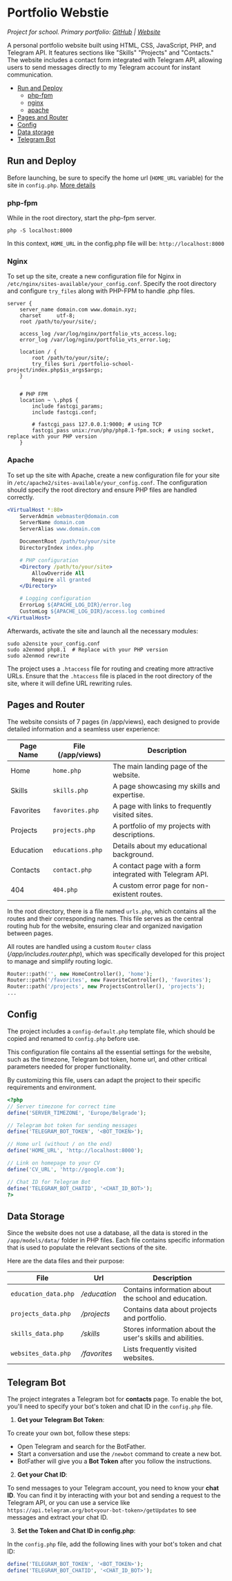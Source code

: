 # Portfolio Webstie
*Project for school. Primary portfolio: [GitHub](https://github.com/stepan323446/portfolio-site) | [Website](https://steve-dekart.xyz/)*

A personal portfolio website built using HTML, CSS, JavaScript, PHP, and Telegram API. It features sections like "Skills" "Projects" and "Contacts." The website includes a contact form integrated with Telegram API, allowing users to send messages directly to my Telegram account for instant communication.

* [Run and Deploy](#run-and-deploy)
    * [php-fpm](#php-fpm)
    * [nginx](#nginx)
    * [apache](#apache)
* [Pages and Router](#pages-and-router)
* [Config](#config)
* [Data storage](#data-storage)
* [Telegram Bot](#config)

## Run and Deploy

Before launching, be sure to specify the home url (`HOME_URL` variable) for the site in `config.php`. [More details](#config)

### php-fpm

While in the root directory, start the php-fpm server. 
```shell
php -S localhost:8000
```
In this context, `HOME_URL` in the config.php file will be: `http://localhost:8000`

### Nginx

To set up the site, create a new configuration file for Nginx in `/etc/nginx/sites-available/your_config.conf`. Specify the root directory and configure `try_files` along with PHP-FPM to handle .php files.

```nginx
server {
    server_name domain.com www.domain.xyz;
    charset     utf-8;
    root /path/to/your/site/;

    access_log /var/log/nginx/portfolio_vts_access.log;
    error_log /var/log/nginx/portfolio_vts_error.log;

    location / {
        root /path/to/your/site/;
        try_files $uri /portfolio-school-project/index.php$is_args$args;
    }


    # PHP FPM
    location ~ \.php$ {
        include fastcgi_params;
        include fastcgi.conf;

        # fastcgi_pass 127.0.0.1:9000; # using TCP
        fastcgi_pass unix:/run/php/php8.1-fpm.sock; # using socket, replace with your PHP version
    }

```

### Apache

To set up the site with Apache, create a new configuration file for your site in `/etc/apache2/sites-available/your_config.conf`. The configuration should specify the root directory and ensure PHP files are handled correctly.

```apache
<VirtualHost *:80>
    ServerAdmin webmaster@domain.com
    ServerName domain.com
    ServerAlias www.domain.com

    DocumentRoot /path/to/your/site
    DirectoryIndex index.php

    # PHP configuration
    <Directory /path/to/your/site>
        AllowOverride All
        Require all granted
    </Directory>

    # Logging configuration
    ErrorLog ${APACHE_LOG_DIR}/error.log
    CustomLog ${APACHE_LOG_DIR}/access.log combined
</VirtualHost>
```

Afterwards, activate the site and launch all the necessary modules:

```shell
sudo a2ensite your_config.conf
sudo a2enmod php8.1  # Replace with your PHP version
sudo a2enmod rewrite
```

The project uses a `.htaccess` file for routing and creating more attractive URLs. Ensure that the `.htaccess` file is placed in the root directory of the site, where it will define URL rewriting rules.


## Pages and Router

The website consists of 7 pages (in /app/views), each designed to provide detailed information and a seamless user experience:

| Page Name     | File (/app/views) | Description |
|---|-----|-----------------------|
| Home | `home.php` | The main landing page of the website. |
| Skills | `skills.php` | A page showcasing my skills and expertise. |
| Favorites | `favorites.php` | A page with links to frequently visited sites. |
| Projects | `projects.php` | A portfolio of my projects with descriptions.|
| Education | `educations.php` | Details about my educational background. |
| Contacts | `contact.php` | A contact page with a form integrated with Telegram API. |
| 404 | `404.php` | A custom error page for non-existent routes. |

In the root directory, there is a file named `urls.php`, which contains all the routes and their corresponding names. This file serves as the central routing hub for the website, ensuring clear and organized navigation between pages. 

All routes are handled using a custom `Router` class (*/app/includes.router.php*), which was specifically developed for this project to manage and simplify routing logic.
```php
Router::path('', new HomeController(), 'home');
Router::path('/favorites', new FavoriteController(), 'favorites');
Router::path('/projects', new ProjectsController(), 'projects');
...
```

## Config

The project includes a `config-default.php` template file, which should be copied and renamed to `config.php` before use. 

This configuration file contains all the essential settings for the website, such as the timezone, Telegram bot token, home url, and other critical parameters needed for proper functionality. 

By customizing this file, users can adapt the project to their specific requirements and environment.

```php
<?php
// Server timezone for correct time
define('SERVER_TIMEZONE', 'Europe/Belgrade');

// Telegram bot token for sending messages
define('TELEGRAM_BOT_TOKEN', '<BOT_TOKEN>');

// Home url (without / on the end)
define('HOME_URL', 'http://localhost:8000');

// Link on homepage to your CV
define('CV_URL', 'http://google.com');

// Chat ID for Telegram Bot
define('TELEGRAM_BOT_CHATID', '<CHAT_ID_BOT>');
?>
```

## Data Storage

Since the website does not use a database, all the data is stored in the `/app/models/data/` folder in PHP files. Each file contains specific information that is used to populate the relevant sections of the site.

Here are the data files and their purpose:

| File | Url | Description |
|------|-----|-------------|
| `education_data.php` | */education* | Contains information about the school and education. |
| `projects_data.php` | */projects* | Contains data about projects and portfolio. |
| `skills_data.php` | */skills* | Stores information about the user's skills and abilities. |
| `websites_data.php` | */favorites* | Lists frequently visited websites. |

## Telegram Bot

The project integrates a Telegram bot for **contacts** page. To enable the bot, you'll need to specify your bot's token and chat ID in the `config.php` file.

1. **Get your Telegram Bot Token**:  

To create your own bot, follow these steps:
   - Open Telegram and search for the BotFather.
   - Start a conversation and use the `/newbot` command to create a new bot.
   - BotFather will give you a **Bot Token** after you follow the instructions.

2. **Get your Chat ID**:  

To send messages to your Telegram account, you need to know your **chat ID**. You can find it by interacting with your bot and sending a request to the Telegram API, or you can use a service like `https://api.telegram.org/bot<your-bot-token>/getUpdates` to see messages and extract your chat ID.

3. **Set the Token and Chat ID in config.php**:  

In the `config.php` file, add the following lines with your bot's token and chat ID:

```php
define('TELEGRAM_BOT_TOKEN', '<BOT_TOKEN>');
define('TELEGRAM_BOT_CHATID', '<CHAT_ID_BOT>');
```